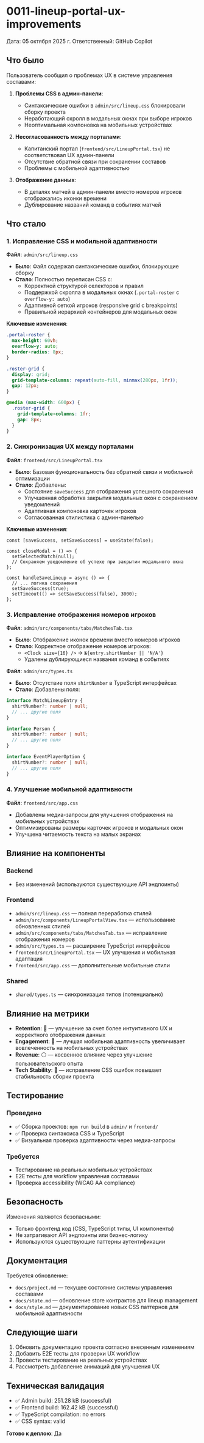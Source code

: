 # 0011-lineup-portal-ux-improvements

Дата: 05 октября 2025 г.
Ответственный: GitHub Copilot

## Что было

Пользователь сообщил о проблемах UX в системе управления составами:

1. **Проблемы CSS в админ-панели**: 
   - Синтаксические ошибки в `admin/src/lineup.css` блокировали сборку проекта
   - Неработающий скролл в модальных окнах при выборе игроков
   - Неоптимальная компоновка на мобильных устройствах

2. **Несогласованность между порталами**:
   - Капитанский портал (`frontend/src/LineupPortal.tsx`) не соответствовал UX админ-панели
   - Отсутствие обратной связи при сохранении составов
   - Проблемы с мобильной адаптивностью

3. **Отображение данных**:
   - В деталях матчей в админ-панели вместо номеров игроков отображались иконки времени
   - Дублирование названий команд в событиях матчей

## Что стало

### 1. Исправление CSS и мобильной адаптивности

**Файл**: `admin/src/lineup.css`
- **Было**: Файл содержал синтаксические ошибки, блокирующие сборку
- **Стало**: Полностью переписан CSS с:
  - Корректной структурой селекторов и правил
  - Поддержкой скролла в модальных окнах (`.portal-roster` с `overflow-y: auto`)
  - Адаптивной сеткой игроков (responsive grid с breakpoints)
  - Правильной иерархией контейнеров для модальных окон

**Ключевые изменения**:
```css
.portal-roster {
  max-height: 60vh;
  overflow-y: auto;
  border-radius: 8px;
}

.roster-grid {
  display: grid;
  grid-template-columns: repeat(auto-fill, minmax(280px, 1fr));
  gap: 12px;
}

@media (max-width: 600px) {
  .roster-grid {
    grid-template-columns: 1fr;
    gap: 8px;
  }
}
```

### 2. Синхронизация UX между порталами

**Файл**: `frontend/src/LineupPortal.tsx`
- **Было**: Базовая функциональность без обратной связи и мобильной оптимизации
- **Стало**: Добавлены:
  - Состояние `saveSuccess` для отображения успешного сохранения
  - Улучшенная обработка закрытия модальных окон с сохранением уведомлений
  - Адаптивная компоновка карточек игроков
  - Согласованная стилистика с админ-панелью

**Ключевые изменения**:
```tsx
const [saveSuccess, setSaveSuccess] = useState(false);

const closeModal = () => {
  setSelectedMatch(null);
  // Сохраняем уведомление об успехе при закрытии модального окна
};

const handleSaveLineup = async () => {
  // ... логика сохранения
  setSaveSuccess(true);
  setTimeout(() => setSaveSuccess(false), 3000);
};
```

### 3. Исправление отображения номеров игроков

**Файл**: `admin/src/components/tabs/MatchesTab.tsx`
- **Было**: Отображение иконок времени вместо номеров игроков
- **Стало**: Корректное отображение номеров игроков:
  - `<Clock size={16} />` → `№{entry.shirtNumber || 'N/A'}`
  - Удалены дублирующиеся названия команд в событиях

**Файл**: `admin/src/types.ts`
- **Было**: Отсутствие поля `shirtNumber` в TypeScript интерфейсах
- **Стало**: Добавлены поля:
```typescript
interface MatchLineupEntry {
  shirtNumber?: number | null;
  // ... другие поля
}

interface Person {
  shirtNumber?: number | null;
  // ... другие поля
}

interface EventPlayerOption {
  shirtNumber?: number | null;
  // ... другие поля
}
```

### 4. Улучшение мобильной адаптивности

**Файл**: `frontend/src/app.css`
- Добавлены медиа-запросы для улучшения отображения на мобильных устройствах
- Оптимизированы размеры карточек игроков и модальных окон
- Улучшена читаемость текста на малых экранах

## Влияние на компоненты

### Backend
- Без изменений (используются существующие API эндпоинты)

### Frontend
- `admin/src/lineup.css` — полная переработка стилей
- `admin/src/components/LineupPortalView.tsx` — использование обновленных стилей
- `admin/src/components/tabs/MatchesTab.tsx` — исправление отображения номеров
- `admin/src/types.ts` — расширение TypeScript интерфейсов
- `frontend/src/LineupPortal.tsx` — UX улучшения и мобильная адаптация
- `frontend/src/app.css` — дополнительные мобильные стили

### Shared
- `shared/types.ts` — синхронизация типов (потенциально)

## Влияние на метрики

- **Retention**: 🔵 — улучшение за счет более интуитивного UX и корректного отображения данных
- **Engagement**: 🔵 — лучшая мобильная адаптивность увеличивает вовлеченность на мобильных устройствах
- **Revenue**: ⚪ — косвенное влияние через улучшение пользовательского опыта
- **Tech Stability**: 🔵 — исправление CSS ошибок повышает стабильность сборки проекта

## Тестирование

### Проведено
- ✅ Сборка проектов: `npm run build` в `admin/` и `frontend/`
- ✅ Проверка синтаксиса CSS и TypeScript
- ✅ Визуальная проверка адаптивности через медиа-запросы

### Требуется
- Тестирование на реальных мобильных устройствах
- E2E тесты для workflow управления составами
- Проверка accessibility (WCAG AA compliance)

## Безопасность

Изменения являются безопасными:
- Только фронтенд код (CSS, TypeScript типы, UI компоненты)
- Не затрагивают API эндпоинты или бизнес-логику
- Используются существующие паттерны аутентификации

## Документация

Требуется обновление:
- `docs/project.md` — текущее состояние системы управления составами
- `docs/state.md` — обновление store контрактов для lineup management
- `docs/style.md` — документирование новых CSS паттернов для мобильной адаптивности

## Следующие шаги

1. Обновить документацию проекта согласно внесенным изменениям
2. Добавить E2E тесты для проверки UX workflow
3. Провести тестирование на реальных устройствах
4. Рассмотреть добавление анимаций для улучшения UX

## Техническая валидация

- ✅ Admin build: 251.28 kB (successful)
- ✅ Frontend build: 162.42 kB (successful) 
- ✅ TypeScript compilation: no errors
- ✅ CSS syntax: valid

**Готово к деплою**: Да